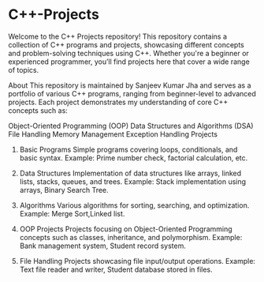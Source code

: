 # C++-Projects

Welcome to the C++ Projects repository! This repository contains a collection of C++ programs and projects, showcasing different concepts and problem-solving techniques using C++. Whether you're a beginner or experienced programmer, you’ll find projects here that cover a wide range of topics.

About
This repository is maintained by Sanjeev Kumar Jha and serves as a portfolio of various C++ programs, ranging from beginner-level to advanced projects. Each project demonstrates my understanding of core C++ concepts such as:

Object-Oriented Programming (OOP)
Data Structures and Algorithms (DSA)
File Handling
Memory Management
Exception Handling
Projects

1. Basic Programs
Simple programs covering loops, conditionals, and basic syntax.
Example: Prime number check, factorial calculation, etc.

3. Data Structures
Implementation of data structures like arrays, linked lists, stacks, queues, and trees.
Example: Stack implementation using arrays, Binary Search Tree.

4. Algorithms
Various algorithms for sorting, searching, and optimization.
Example: Merge Sort,Linked list.

5. OOP Projects
Projects focusing on Object-Oriented Programming concepts such as classes, inheritance, and polymorphism.
Example: Bank management system, Student record system.

6. File Handling
Projects showcasing file input/output operations.
Example: Text file reader and writer, Student database stored in files.
